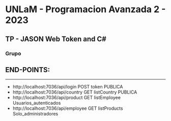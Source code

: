 # UNLaM - Programacion Avanzada 2 - 2023
## TP - JASON Web Token and C#
### Grupo 

## END-POINTS:
-----------
- http://localhost:7036/api/login         POST    token           PUBLICA
- http://localhost:7036/api/country       GET     listCountry     PUBLICA
- http://localhost:7036/api/product       GET     listEmployee    Usuarios_autenticados
- http://localhost:7036/api/employee      GET     listProducts    Solo_administradores

